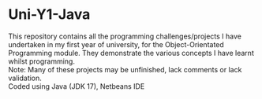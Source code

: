 # Uni-Y1-Java
This repository contains all the programming challenges/projects I have undertaken in my first year of university, for the Object-Orientated Programming module. They demonstrate the various concepts I have learnt whilst programming.
<br>Note: Many of these projects may be unfinished, lack comments or lack validation.
<br>Coded using Java (JDK 17), Netbeans IDE
